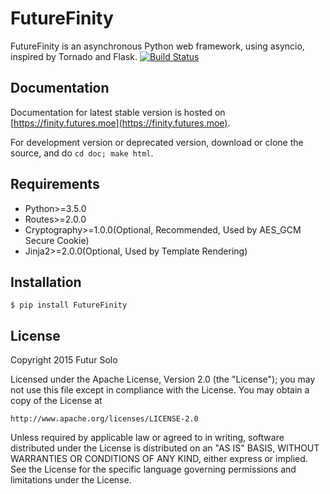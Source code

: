# FutureFinity
FutureFinity is an asynchronous Python web framework, using asyncio, inspired by Tornado and Flask.
[![Build Status](https://travis-ci.org/futursolo/FutureFinity.svg)](https://travis-ci.org/futursolo/FutureFinity)

Documentation
-------------
Documentation for latest stable version is hosted on [https://finity.futures.moe](https://finity.futures.moe).

For development version or deprecated version, download or clone the source,
and do `cd doc; make html`.

Requirements
------------
- Python>=3.5.0
- Routes>=2.0.0
- Cryptography>=1.0.0(Optional, Recommended, Used by AES_GCM Secure Cookie)
- Jinja2>=2.0.0(Optional, Used by Template Rendering)

Installation
------------
```shell
$ pip install FutureFinity
```

License
-------
Copyright 2015 Futur Solo

Licensed under the Apache License, Version 2.0 (the "License");
you may not use this file except in compliance with the License.
You may obtain a copy of the License at

    http://www.apache.org/licenses/LICENSE-2.0

Unless required by applicable law or agreed to in writing, software
distributed under the License is distributed on an "AS IS" BASIS,
WITHOUT WARRANTIES OR CONDITIONS OF ANY KIND, either express or implied.
See the License for the specific language governing permissions and
limitations under the License.
